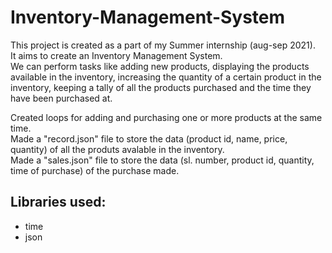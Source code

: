 # Inventory-Management-System

This project is created as a part of my Summer internship (aug-sep 2021).  
It aims to create an Inventory Management System.  
We can perform tasks like adding new products, displaying the products available in the inventory, increasing the quantity of a certain product in the inventory, keeping a tally of all the products purchased and the time they have been purchased at.

Created loops for adding and purchasing one or more products at the same time.  
Made a "record.json" file to store the data (product id, name, price, quantity) of all the produts avalable in the inventory.  
Made a "sales.json" file to store the data (sl. number, product id, quantity, time of purchase) of the purchase made.  

## Libraries used: 
- time
- json 

